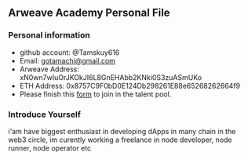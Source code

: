 ## Arweave Academy Personal File

### Personal information

- github account: @Tamskuy616
- Email: gotamachi@gmail.com
- Arweave Address: xN0wn7wIuOrJKOkJI6L8GnEHAbb2KNki0S3zuASmUKo
- ETH Address: 0x8757C9F0bD0E124Db298261E88e65268262664f9
- Please finish this [form](https://docs.google.com/forms/d/e/1FAIpQLSfWA5fIIcBgmRppm3jNz5vmf9Mai_QMVil-2pO4r7YKn_Zhtw/viewform?usp=sf_link) to join in the talent pool.

### Introduce Yourself
 i'am have biggest enthusiast in developing dApps in many chain in the web3 circle, im curently working a freelance in node developer, node runner, node operator etc